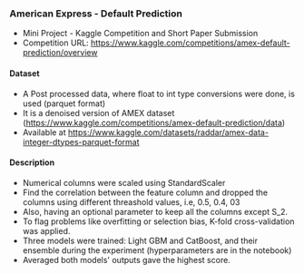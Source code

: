 ### American Express - Default Prediction

- Mini Project - Kaggle Competition and Short Paper Submission
- Competition URL:  https://www.kaggle.com/competitions/amex-default-prediction/overview

#### Dataset
- A Post processed data, where float to int type conversions were done, is used (parquet format)
- It is a denoised version of AMEX dataset (https://www.kaggle.com/competitions/amex-default-prediction/data)
- Available at https://www.kaggle.com/datasets/raddar/amex-data-integer-dtypes-parquet-format

#### Description
- Numerical columns were scaled using StandardScaler
- Find the correlation between the feature column and dropped the columns using different threashold values, i.e, 0.5, 0.4, 03
- Also, having an optional parameter to keep all the columns except S_2.
- To flag problems like overfitting or selection bias, K-fold cross-validation was applied.
- Three models were trained: Light GBM and CatBoost, and their ensemble during the experiment (hyperparameters are in the notebook)
- Averaged both models' outputs gave the highest score.
